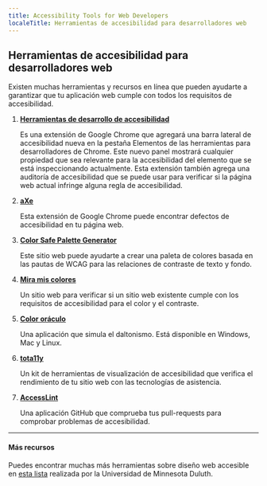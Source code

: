 ```yaml
---
title: Accessibility Tools for Web Developers
localeTitle: Herramientas de accesibilidad para desarrolladores web
---
```

## Herramientas de accesibilidad para desarrolladores web

Existen muchas herramientas y recursos en línea que pueden ayudarte a garantizar que tu aplicación web cumple con todos los requisitos de accesibilidad.

1.  **[Herramientas de desarrollo de accesibilidad](https://chrome.google.com/webstore/detail/accessibility-developer-t/fpkknkljclfencbdbgkenhalefipecmb?hl=en)**
    
    Es una extensión de Google Chrome que agregará una barra lateral de accesibilidad nueva en la pestaña Elementos de las herramientas para desarrolladores de Chrome. Este nuevo panel mostrará cualquier propiedad que sea relevante para la accesibilidad del elemento que se está inspeccionando actualmente. Esta extensión también agrega una auditoría de accesibilidad que se puede usar para verificar si la página web actual infringe alguna regla de accesibilidad.
    
2.  **[aXe](https://chrome.google.com/webstore/detail/axe/lhdoppojpmngadmnindnejefpokejbdd?hl=en-US)**
    
    Esta extensión de Google Chrome puede encontrar defectos de accesibilidad en tu página web.
    
3.  **[Color Safe Palette Generator](http://colorsafe.co)**
    
    Este sitio web puede ayudarte a crear una paleta de colores basada en las pautas de WCAG para las relaciones de contraste de texto y fondo.
    
4.  **[Mira mis colores](http://www.checkmycolours.com)**
    
    Un sitio web para verificar si un sitio web existente cumple con los requisitos de accesibilidad para el color y el contraste.
    
5.  **[Color oráculo](http://colororacle.org)**
    
    Una aplicación que simula el daltonismo. Está disponible en Windows, Mac y Linux.
    
6.  **[tota11y](http://khan.github.io/tota11y/)**
    
    Un kit de herramientas de visualización de accesibilidad que verifica el rendimiento de tu sitio web con las tecnologías de asistencia.
    
7.  **[AccessLint](https://www.accesslint.com)**
    
    Una aplicación GitHub que comprueba tus pull-requests para comprobar problemas de accesibilidad.
    

* * *

#### Más recursos

Puedes encontrar muchas más herramientas sobre diseño web accesible en [esta lista](http://www.d.umn.edu/itss/training/online/webdesign/tools.html) realizada por la Universidad de Minnesota Duluth.
